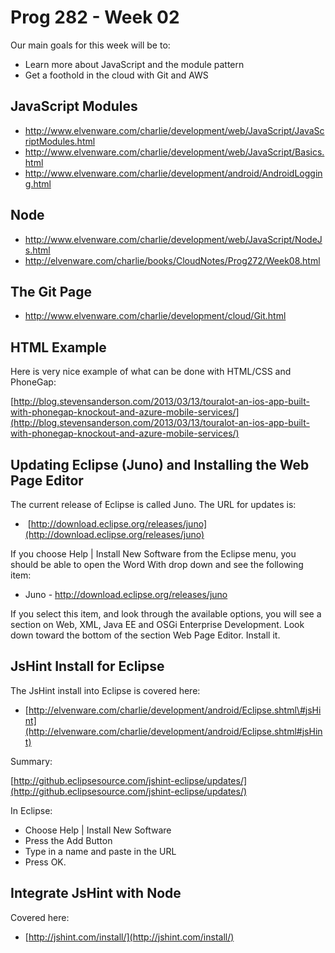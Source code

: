 Prog 282 - Week 02
==================

Our main goals for this week will be to:

* Learn more about JavaScript and the module pattern
* Get a foothold in the cloud with Git and AWS

JavaScript Modules
------------------

* <http://www.elvenware.com/charlie/development/web/JavaScript/JavaScriptModules.html>
* <http://www.elvenware.com/charlie/development/web/JavaScript/Basics.html>
* <http://www.elvenware.com/charlie/development/android/AndroidLogging.html>

Node
----

* <http://www.elvenware.com/charlie/development/web/JavaScript/NodeJs.html>
* <http://elvenware.com/charlie/books/CloudNotes/Prog272/Week08.html>

The Git Page
------------

* <http://www.elvenware.com/charlie/development/cloud/Git.html>

HTML Example
------------

Here is very nice example of what can be done with HTML/CSS and PhoneGap:

[http://blog.stevensanderson.com/2013/03/13/touralot-an-ios-app-built-with-phonegap-knockout-and-azure-mobile-services/](http://blog.stevensanderson.com/2013/03/13/touralot-an-ios-app-built-with-phonegap-knockout-and-azure-mobile-services/)

Updating Eclipse (Juno) and Installing the Web Page Editor
-----------------------------------------------------------

The current release of Eclipse is called Juno. The URL for updates is:

-    [http://download.eclipse.org/releases/juno](http://download.eclipse.org/releases/juno)

If you choose Help | Install New Software from the Eclipse menu, you
should be able to open the Word With drop down and see the following
item:

-   Juno - http://download.eclipse.org/releases/juno

If you select this item, and look through the available options, you
will see a section on Web, XML, Java EE and OSGi Enterprise Development.
Look down toward the bottom of the section Web Page Editor. Install it.

JsHint Install for Eclipse
--------------------------

The JsHint install into Eclipse is covered here:

-   [http://elvenware.com/charlie/development/android/Eclipse.shtml\#jsHint](http://elvenware.com/charlie/development/android/Eclipse.shtml#jsHint)

Summary:

[http://github.eclipsesource.com/jshint-eclipse/updates/](http://github.eclipsesource.com/jshint-eclipse/updates/)

In Eclipse:

-   Choose Help | Install New Software
-   Press the Add Button
-   Type in a name and paste in the URL
-   Press OK.

Integrate JsHint with Node
--------------------------

Covered here:

-   [http://jshint.com/install/](http://jshint.com/install/)

